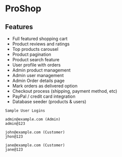 # ProShop

## Features

- Full featured shopping cart
- Product reviews and ratings
- Top products carousel
- Product pagination
- Product search feature
- User profile with orders
- Admin product management
- Admin user management
- Admin Order details page
- Mark orders as delivered option
- Checkout process (shipping, payment method, etc)
- PayPal / credit card integration
- Database seeder (products & users)

```
Sample User Logins

admin@example.com (Admin)
admin@123

john@example.com (Customer)
jhon@123

jane@example.com (Customer)
jane@123
```

